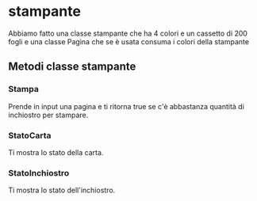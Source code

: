 # stampante

Abbiamo fatto una classe stampante che ha 4 colori e un cassetto di 200 fogli e una classe Pagina che se è usata consuma i colori della stampante

## Metodi classe stampante

### Stampa

Prende in input una pagina e ti ritorna true se c'è abbastanza quantità di inchiostro per stampare.

### StatoCarta

Ti mostra lo stato della carta.

### StatoInchiostro

Ti mostra lo stato dell'inchiostro.
